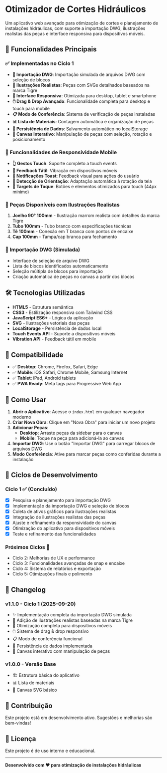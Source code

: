 # Otimizador de Cortes Hidráulicos

Um aplicativo web avançado para otimização de cortes e planejamento de instalações hidráulicas, com suporte a importação DWG, ilustrações realistas das peças e interface responsiva para dispositivos móveis.

## 🚀 Funcionalidades Principais

### ✅ Implementadas no Ciclo 1

- **🔧 Importação DWG**: Importação simulada de arquivos DWG com seleção de blocos
- **🎨 Ilustrações Realistas**: Peças com SVGs detalhados baseados na marca Tigre
- **📱 Interface Responsiva**: Otimizada para desktop, tablet e smartphone
- **🖱️ Drag & Drop Avançado**: Funcionalidade completa para desktop e touch para mobile
- **📋 Modo de Conferência**: Sistema de verificação de peças instaladas
- **📊 Lista de Materiais**: Contagem automática e organização de peças
- **💾 Persistência de Dados**: Salvamento automático no localStorage
- **🎯 Canvas Interativo**: Manipulação de peças com seleção, rotação e posicionamento

### 🔄 Funcionalidades de Responsividade Mobile

- **👆 Gestos Touch**: Suporte completo a touch events
- **📳 Feedback Tátil**: Vibração em dispositivos móveis
- **🔔 Notificações Toast**: Feedback visual para ações do usuário
- **🔄 Detecção de Orientação**: Adaptação automática à rotação da tela
- **🎯 Targets de Toque**: Botões e elementos otimizados para touch (44px mínimo)

### 🎨 Peças Disponíveis com Ilustrações Realistas

1. **Joelho 90° 100mm** - Ilustração marrom realista com detalhes da marca Tigre
2. **Tubo 100mm** - Tubo branco com especificações técnicas
3. **Tê 100mm** - Conexão em T branca com pontos de encaixe
4. **Cap 100mm** - Tampa/cap branca para fechamento

### 🔧 Importação DWG (Simulada)

- Interface de seleção de arquivo DWG
- Lista de blocos identificados automaticamente
- Seleção múltipla de blocos para importação
- Criação automática de peças no canvas a partir dos blocos

## 🛠️ Tecnologias Utilizadas

- **HTML5** - Estrutura semântica
- **CSS3** - Estilização responsiva com Tailwind CSS
- **JavaScript ES6+** - Lógica da aplicação
- **SVG** - Ilustrações vetoriais das peças
- **LocalStorage** - Persistência de dados local
- **Touch Events API** - Suporte a dispositivos móveis
- **Vibration API** - Feedback tátil em mobile

## 📱 Compatibilidade

- ✅ **Desktop**: Chrome, Firefox, Safari, Edge
- ✅ **Mobile**: iOS Safari, Chrome Mobile, Samsung Internet
- ✅ **Tablet**: iPad, Android tablets
- ✅ **PWA Ready**: Meta tags para Progressive Web App

## 🚀 Como Usar

1. **Abrir o Aplicativo**: Acesse o `index.html` em qualquer navegador moderno
2. **Criar Nova Obra**: Clique em "Nova Obra" para iniciar um novo projeto
3. **Adicionar Peças**: 
   - **Desktop**: Arraste peças da sidebar para o canvas
   - **Mobile**: Toque na peça para adicioná-la ao canvas
4. **Importar DWG**: Use o botão "Importar DWG" para carregar blocos de arquivos DWG
5. **Modo Conferência**: Ative para marcar peças como conferidas durante a instalação

## 🔄 Ciclos de Desenvolvimento

### Ciclo 1 ✅ (Concluído)
- [x] Pesquisa e planejamento para importação DWG
- [x] Implementação da importação DWG e seleção de blocos
- [x] Coleta de ativos gráficos para ilustrações realistas
- [x] Integração de ilustrações realistas das peças
- [x] Ajuste e refinamento da responsividade do canvas
- [x] Otimização do aplicativo para dispositivos móveis
- [x] Teste e refinamento das funcionalidades

### Próximos Ciclos 🔄
- Ciclo 2: Melhorias de UX e performance
- Ciclo 3: Funcionalidades avançadas de snap e encaixe
- Ciclo 4: Sistema de relatórios e exportação
- Ciclo 5: Otimizações finais e polimento

## 📝 Changelog

### v1.1.0 - Ciclo 1 (2025-09-20)
- ✨ Implementação completa da importação DWG simulada
- 🎨 Adição de ilustrações realistas baseadas na marca Tigre
- 📱 Otimização completa para dispositivos móveis
- 🖱️ Sistema de drag & drop responsivo
- 📋 Modo de conferência funcional
- 💾 Persistência de dados implementada
- 🔧 Canvas interativo com manipulação de peças

### v1.0.0 - Versão Base
- 🏗️ Estrutura básica do aplicativo
- 📊 Lista de materiais
- 🎯 Canvas SVG básico

## 🤝 Contribuição

Este projeto está em desenvolvimento ativo. Sugestões e melhorias são bem-vindas!

## 📄 Licença

Este projeto é de uso interno e educacional.

---

**Desenvolvido com ❤️ para otimização de instalações hidráulicas**

